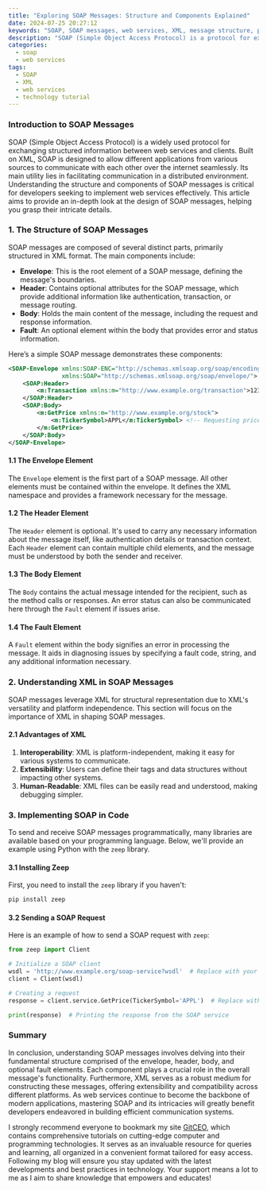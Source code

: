 ```yaml
---
title: "Exploring SOAP Messages: Structure and Components Explained"
date: 2024-07-25 20:27:12
keywords: "SOAP, SOAP messages, web services, XML, message structure, protocol components, technology tutorial"
description: "SOAP (Simple Object Access Protocol) is a protocol for exchanging structured information in web services. In this article, we will explore the structure and components of SOAP messages, providing a comprehensive guide with detailed steps and code examples. We will cover the essential elements of SOAP messages, their XML structure, and the significance of each component. Additionally, we aim to enhance your understanding of related technologies such as web services and XML. Through this tutorial, readers will gain valuable insights into SOAP technologies, allowing them to effectively implement and utilize SOAP in their applications."
categories:
  - soap
  - web services
tags:
  - SOAP
  - XML
  - web services
  - technology tutorial
---
```


### Introduction to SOAP Messages

SOAP (Simple Object Access Protocol) is a widely used protocol for exchanging structured information between web services and clients. Built on XML, SOAP is designed to allow different applications from various sources to communicate with each other over the internet seamlessly. Its main utility lies in facilitating communication in a distributed environment. Understanding the structure and components of SOAP messages is critical for developers seeking to implement web services effectively. This article aims to provide an in-depth look at the design of SOAP messages, helping you grasp their intricate details.

<!-- more -->

### 1. The Structure of SOAP Messages

SOAP messages are composed of several distinct parts, primarily structured in XML format. The main components include:

- **Envelope**: This is the root element of a SOAP message, defining the message's boundaries.
- **Header**: Contains optional attributes for the SOAP message, which provide additional information like authentication, transaction, or message routing.
- **Body**: Holds the main content of the message, including the request and response information.
- **Fault**: An optional element within the body that provides error and status information.

Here’s a simple SOAP message demonstrates these components:

```xml
<SOAP-Envelope xmlns:SOAP-ENC="http://schemas.xmlsoap.org/soap/encoding/" 
               xmlns:SOAP="http://schemas.xmlsoap.org/soap/envelope/">
    <SOAP:Header>
        <m:Transaction xmlns:m="http://www.example.org/transaction">12345</m:Transaction>
    </SOAP:Header>
    <SOAP:Body>
        <m:GetPrice xmlns:m="http://www.example.org/stock">
            <m:TickerSymbol>APPL</m:TickerSymbol> <!-- Requesting price for Apple stock -->
        </m:GetPrice>
    </SOAP:Body>
</SOAP-Envelope>
```

#### 1.1 The Envelope Element

The `Envelope` element is the first part of a SOAP message. All other elements must be contained within the envelope. It defines the XML namespace and provides a framework necessary for the message.

#### 1.2 The Header Element

The `Header` element is optional. It's used to carry any necessary information about the message itself, like authentication details or transaction context. Each `Header` element can contain multiple child elements, and the message must be understood by both the sender and receiver.

#### 1.3 The Body Element

The `Body` contains the actual message intended for the recipient, such as the method calls or responses. An error status can also be communicated here through the `Fault` element if issues arise.

#### 1.4 The Fault Element

A `Fault` element within the body signifies an error in processing the message. It aids in diagnosing issues by specifying a fault code, string, and any additional information necessary.

### 2. Understanding XML in SOAP Messages

SOAP messages leverage XML for structural representation due to XML's versatility and platform independence. This section will focus on the importance of XML in shaping SOAP messages. 

#### 2.1 Advantages of XML

1. **Interoperability**: XML is platform-independent, making it easy for various systems to communicate.
2. **Extensibility**: Users can define their tags and data structures without impacting other systems.
3. **Human-Readable**: XML files can be easily read and understood, making debugging simpler.

### 3. Implementing SOAP in Code

To send and receive SOAP messages programmatically, many libraries are available based on your programming language. Below, we'll provide an example using Python with the `zeep` library.

#### 3.1 Installing Zeep

First, you need to install the `zeep` library if you haven't:
```bash
pip install zeep
```

#### 3.2 Sending a SOAP Request

Here is an example of how to send a SOAP request with `zeep`:

```python
from zeep import Client

# Initialize a SOAP client
wsdl = 'http://www.example.org/soap-service?wsdl'  # Replace with your WSDL
client = Client(wsdl)

# Creating a request
response = client.service.GetPrice(TickerSymbol='APPL')  # Replace with actual parameters

print(response)  # Printing the response from the SOAP service
```

### Summary

In conclusion, understanding SOAP messages involves delving into their fundamental structure comprised of the envelope, header, body, and optional fault elements. Each component plays a crucial role in the overall message's functionality. Furthermore, XML serves as a robust medium for constructing these messages, offering extensibility and compatibility across different platforms. As web services continue to become the backbone of modern applications, mastering SOAP and its intricacies will greatly benefit developers endeavored in building efficient communication systems.

I strongly recommend everyone to bookmark my site [GitCEO](https://gitceo.com), which contains comprehensive tutorials on cutting-edge computer and programming technologies. It serves as an invaluable resource for queries and learning, all organized in a convenient format tailored for easy access. Following my blog will ensure you stay updated with the latest developments and best practices in technology. Your support means a lot to me as I aim to share knowledge that empowers and educates!